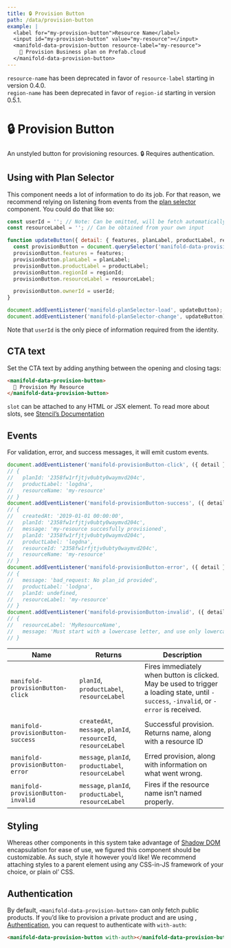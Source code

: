 ```yaml
---
title: 🔒 Provision Button
path: /data/provision-button
example: |
  <label for="my-provision-button">Resource Name</label>
  <input id="my-provision-button" value="my-resource"></input>
  <manifold-data-provision-button resource-label="my-resource">
    🚀 Provision Business plan on Prefab.cloud
  </manifold-data-provision-button>
---
```


<manifold-toast alert-type="warning">
  <div><code>resource-name</code> has been deprecated in favor of <code>resource-label</code> starting in version 0.4.0.</div>
</manifold-toast>
<manifold-toast alert-type="warning">
  <div><code>region-name</code> has been deprecated in favor of <code>region-id</code> starting in version 0.5.1.</div>
</manifold-toast>

# 🔒 Provision Button

An unstyled button for provisioning resources. 🔒 Requires authentication.

## Using with Plan Selector

This component needs a lot of information to do its job. For that reason, we recommend relying on
listening from events from the [plan selector](#manifold-plan-selector) component. You could do that
like so:

```js
const userId = ''; // Note: Can be omitted, will be fetch automatically.
const resourceLabel = ''; // Can be obtained from your own input

function updateButton({ detail: { features, planLabel, productLabel, regionId } }) {
  const provisionButton = document.querySelector('manifold-data-provision-button');
  provisionButton.features = features;
  provisionButton.planLabel = planLabel;
  provisionButton.productLabel = productLabel;
  provisionButton.regionId = regionId;
  provisionButton.resourceLabel = resourceLabel;

  provisionButton.ownerId = userId;
}

document.addEventListener('manifold-planSelector-load', updateButton);
document.addEventListener('manifold-planSelector-change', updateButton);
```

Note that `userId` is the only piece of information required from the identity.

## CTA text

Set the CTA text by adding anything between the opening and closing tags:

```html
<manifold-data-provision-button>
  🚀 Provision My Resource
</manifold-data-provision-button>
```

`slot` can be attached to any HTML or JSX element. To read more about slots, see [Stencil’s
Documentation][stencil-slot]

## Events

For validation, error, and success messages, it will emit custom events.

```js
document.addEventListener('manifold-provisionButton-click', ({ detail }) => console.log(detail));
// {
//   planId: '2358fw1rfjtjv0ubty0waymvd204c',
//   productLabel: 'logdna',
//   resourceName: 'my-resource'
// }
document.addEventListener('manifold-provisionButton-success', ({ detail }) => console.log(detail));
// {
//   createdAt: '2019-01-01 00:00:00',
//   planId: '2358fw1rfjtjv0ubty0waymvd204c',
//   message: 'my-resource succesfully provisioned',
//   planId: '2358fw1rfjtjv0ubty0waymvd204c',
//   productLabel: 'logdna',
//   resourceId: '2358fw1rfjtjv0ubty0waymvd204c',
//   resourceName: 'my-resource'
// }
document.addEventListener('manifold-provisionButton-error', ({ detail }) => console.log(detail));
// {
//   message: 'bad_request: No plan_id provided',
//   productLabel: 'lodgna',
//   planId: undefined,
//   resourceLabel: 'my-resource'
// }
document.addEventListener('manifold-provisionButton-invalid', ({ detail }) => console.log(detail));
// {
//   resourceLabel: 'MyResourceName',
//   message: 'Must start with a lowercase letter, and use only lowercase, numbers, and hyphens.'
// }
```

| Name                               | Returns                                                         | Description                                                                                                                              |
| ---------------------------------- | --------------------------------------------------------------- | ---------------------------------------------------------------------------------------------------------------------------------------- |
| `manifold-provisionButton-click`   | `planId`, `productLabel`, `resourceLabel`                       | Fires immediately when button is clicked. May be used to trigger a loading state, until `-success`, `-invalid`, or `-error` is received. |
| `manifold-provisionButton-success` | `createdAt`, `message`, `planId`, `resourceId`, `resourceLabel` | Successful provision. Returns name, along with a resource ID                                                                             |
| `manifold-provisionButton-error`   | `message`, `planId`, `productLabel`, `resourceLabel`            | Erred provision, along with information on what went wrong.                                                                              |
| `manifold-provisionButton-invalid` | `message`, `planId`, `productLabel`, `resourceLabel`            | Fires if the resource name isn’t named properly.                                                                                         |

## Styling

Whereas other components in this system take advantage of [Shadow DOM][shadow-dom] encapsulation for
ease of use, we figured this component should be customizable. As such, style it however you’d like!
We recommend attaching styles to a parent element using any CSS-in-JS framework of your choice, or
plain ol’ CSS.

## Authentication

By default, `<manifold-data-provision-button>` can only fetch public products. If you’d like to
provision a private product and are using , [Authentication][auth], you can request to authenticate
with `with-auth`:

```html
<manifold-data-provision-button with-auth></manifold-data-provision-button>
```

[auth]: /advanced/authentication
[shadow-dom]: https://developers.google.com/web/fundamentals/web-components/shadowdom
[stencil-slot]: https://stenciljs.com/docs/templating-jsx/
